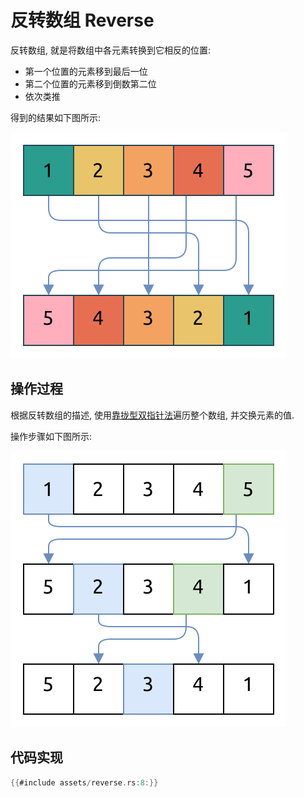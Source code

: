 # 反转数组 Reverse

反转数组, 就是将数组中各元素转换到它相反的位置:

- 第一个位置的元素移到最后一位
- 第二个位置的元素移到倒数第二位
- 依次类推

得到的结果如下图所示:

![reverse array](assets/array-reverse.svg)

## 操作过程

根据反转数组的描述, 使用[靠拢型双指针法](../two-pointers/close-up.md)遍历整个数组, 并交换元素的值.

操作步骤如下图所示:

![reverse array steps](assets/array-reverse-steps.svg)

## 代码实现

```rust
{{#include assets/reverse.rs:8:}}
```